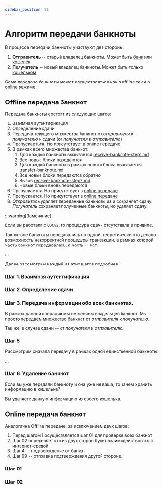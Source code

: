 ```yaml
---
sidebar_position: 21
---
```

# Алгоритм передачи банкноты

В процессе передачи банкноты участвуют две стороны:
1. **Отправитель** -- старый владелец банкноты. Может быть [банк](../03-architecture/bank/index) или [кошелёк](../03-architecture/wallet/index.md)
2. **Получатель** -- новый владелец банкноты. Может быть только [кошельком](../03-architecture/wallet/index.md)

Сама передача банкноты может осуществляться 
как в offline
так и в online режиме.

## Offline передача банкнот

Передача банкноты состоит из следующих шагов:
1. Взаимная аутентификация
1. Определение сдачи
1. Передача текущего множества банкнот от *отправителя* к *получателю* и сдачи (от *получателя* к *отправителю*)
1. Пропускаеться. Но присутствует в [online передаче](#online-передача-банкнот)
2. В рамках всего множества банкнот:
   1. Для каждой банкноты вызывается [receive-banknote-step1.md](../07-functions/receive-banknote-step1.md)
   2. Все новые блоки передаются
   3. Для каждой банкноты в рамках нового блока вызывается [transfer-banknote.md](../07-functions/transfer-banknote.md)
   4. Все новые блоки передаются обратно
   5. Вызов [receive-banknote-step2.md](../07-functions/receive-banknote-step2.md)
   6. Новые блоки вновь передаются
1. Пропускается. Но присутствует в [online передаче](#online-передача-банкнот)
2. Пропускается. Но присутствует в [online передаче](#online-передача-банкнот)
3. *Отправитель* удаляет переданные банкноты из и сохраняет сдачу. *Получатель* сохраняет полученные банкноты, но удаляет сдачу. 


:::warning[Замечание]

Если вы работали с `ODCv2`, 
то процедура сдачи отсутствала в приципе.

Так же все банкноты передавались по одной,
теоретически это делало возможность некорректной 
процедуры транзакции, 
в рамках которой часть банкнот передавалась, а часть -- нет.

:::

Далее рассмотрим каждый из этих шагов подробнее

### Шаг 1. Взаимная аутентификация

### Шаг 2. Определение сдачи

### Шаг 3. Передача информации обо всех банкнотах.

В рамках данной операции мы не меняем владельцев банкнот.
Мы просто передаём множество банкнот от 
*отправителя* к *получателю*.

Так же, в случае сдачи -- от *получателя*
к *отправителю*.

### Шаг 5. 

Рассмотрим сначала передачу в рамках одной единственной банкноты.

...

### Шаг 6. Удаление банкнот

Если вы уже передали банкноту и она уже не ваша,
то зачем хранить информацию в кошельке?

Вы удаляете данную информацию из своего кошелька.

## Online передача банкнот

Аналогична Offline передаче, за исключением двух шагов:

1. Перед шагом 1 осуществляется 
шаг 01 для проверки всех банкнот 
2. Шаг 02 определяет кто из двух сторон будет взаимодействовать с интернет-средой.
3. Шаг 4 -- подтверждение от банка
4. Шаг 99 -- отправка подтверждения другой стороне.

### Шаг 01

### Шаг 02

